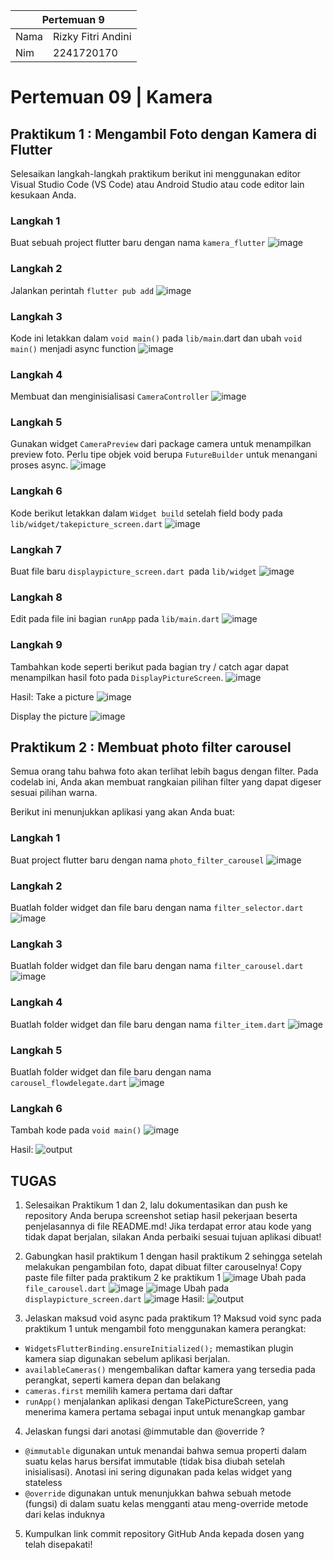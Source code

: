 <table>
    <thead>
        <th style="text-align: center;" colspan="2">Pertemuan 9</th>
    </thead>
    <tbody>
        <tr>
            <td>Nama</td>
            <td>Rizky Fitri Andini</td>
        </tr>
        <tr>
            <td>Nim</td>
            <td>2241720170</td>
        </tr>
    </tbody>
</table>

# **Pertemuan 09 | Kamera**

## Praktikum 1 : Mengambil Foto dengan Kamera di Flutter
Selesaikan langkah-langkah praktikum berikut ini menggunakan editor Visual Studio Code (VS Code) atau Android Studio atau code editor lain kesukaan Anda.
### Langkah 1
Buat sebuah project flutter baru dengan nama `kamera_flutter`
![image](./doc/02.png)

### Langkah 2
Jalankan perintah `flutter pub add`
![image](./doc/01.png)

### Langkah 3
Kode ini letakkan dalam `void main()` pada `lib/main`.dart dan ubah `void main()` menjadi async function 
![image](./doc/03.png)

### Langkah 4
Membuat dan menginisialisasi `CameraController`
![image](./doc/04.png)

### Langkah 5
Gunakan widget `CameraPreview` dari package camera untuk menampilkan preview foto. Perlu tipe objek void berupa `FutureBuilder` untuk menangani proses async.
![image](./doc/05.png)

### Langkah 6
Kode berikut letakkan dalam `Widget build` setelah field body pada `lib/widget/takepicture_screen.dart`
![image](./doc/06.png)

### Langkah 7
Buat file baru `displaypicture_screen.dart `pada `lib/widget`
![image](./doc/07.png)

### Langkah 8
Edit pada file ini bagian `runApp` pada `lib/main.dart`
![image](./doc/08.png)

### Langkah 9
Tambahkan kode seperti berikut pada bagian try / catch agar dapat menampilkan hasil foto pada `DisplayPictureScreen`.
![image](./doc/09.png)

Hasil:
Take a picture
![image](./doc/10.jpg)

Display the picture
![image](./doc/11.jpg)

## Praktikum 2 : Membuat photo filter carousel
Semua orang tahu bahwa foto akan terlihat lebih bagus dengan filter. Pada codelab ini, Anda akan membuat rangkaian pilihan filter yang dapat digeser sesuai pilihan warna.

Berikut ini menunjukkan aplikasi yang akan Anda buat:

### Langkah 1
Buat project flutter baru dengan nama `photo_filter_carousel`
![image](./doc/12.png)

### Langkah 2
Buatlah folder widget dan file baru dengan nama `filter_selector.dart`
![image](./doc/13.png)

### Langkah 3
Buatlah folder widget dan file baru dengan nama `filter_carousel.dart`
![image](./doc/14.png)

### Langkah 4
Buatlah folder widget dan file baru dengan nama `filter_item.dart`
![image](./doc/16.png)

### Langkah 5
Buatlah folder widget dan file baru dengan nama `carousel_flowdelegate.dart`
![image](./doc/15.png)

### Langkah 6
Tambah kode pada `void main()`
![image](./doc/17.png)

Hasil:
![output](./doc/18.gif)

## TUGAS
1. Selesaikan Praktikum 1 dan 2, lalu dokumentasikan dan push ke repository Anda berupa screenshot setiap hasil pekerjaan beserta penjelasannya di file README.md! Jika terdapat error atau kode yang tidak dapat berjalan, silakan Anda perbaiki sesuai tujuan aplikasi dibuat!
2. Gabungkan hasil praktikum 1 dengan hasil praktikum 2 sehingga setelah melakukan pengambilan foto, dapat dibuat filter carouselnya!
Copy paste file filter pada praktikum 2 ke praktikum 1
![image](./doc/22.png)
Ubah pada `file_carousel.dart`
![image](./doc/19.png)
![image](./doc/20.png)
Ubah pada `displaypicture_screen.dart`
![image](./doc/21.png)
Hasil:
![output](./doc/23.gif)

3. Jelaskan maksud void async pada praktikum 1?
Maksud void sync pada praktikum 1 untuk mengambil foto menggunakan kamera perangkat:
- `WidgetsFlutterBinding.ensureInitialized();` memastikan plugin kamera siap digunakan sebelum aplikasi berjalan.
- `availableCameras()` mengembalikan daftar kamera yang tersedia pada perangkat, seperti kamera depan dan belakang
- `cameras.first` memilih kamera pertama dari daftar
- `runApp()` menjalankan aplikasi dengan TakePictureScreen, yang menerima kamera pertama sebagai input untuk menangkap gambar

4. Jelaskan fungsi dari anotasi @immutable dan @override ?
- `@immutable` digunakan untuk menandai bahwa semua properti dalam suatu kelas harus bersifat immutable (tidak bisa diubah setelah inisialisasi). Anotasi ini sering digunakan pada kelas widget yang stateless
- `@override` digunakan untuk menunjukkan bahwa sebuah metode (fungsi) di dalam suatu kelas mengganti atau meng-override metode dari kelas induknya
5. Kumpulkan link commit repository GitHub Anda kepada dosen yang telah disepakati!